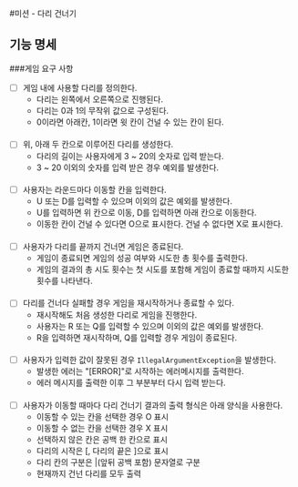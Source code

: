 #미션 - 다리 건너기

## 기능 명세

###게임 요구 사항
- [ ] 게임 내에 사용할 다리를 정의한다.
  - 다리는 왼쪽에서 오른쪽으로 진행된다.
  - 다리는 0과 1의 무작위 값으로 구성된다.
  - 0이라면 아래칸, 1이라면 윗 칸이 건널 수 있는 칸이 된다.
####
- [ ] 위, 아래 두 칸으로 이루어진 다리를 생성한다.
  - 다리의 길이는 사용자에게 3 ~ 20의 숫자로 입력 받는다.
  - 3 ~ 20 이외의 숫자를 입력 받은 경우 예외를 발생한다.
####
- [ ] 사용자는 라운드마다 이동할 칸을 입력한다.
  - U 또는 D를 입력할 수 있으며 이외의 값은 예외를 발생한다.
  - U를 입력하면 위 칸으로 이동, D를 입력하면 아래 칸으로 이동한다.
  - 이동한 칸이 건널 수 있다면 O으로 표시한다. 건널 수 없다면 X로 표시한다.
####
- [ ] 사용자가 다리를 끝까지 건너면 게임은 종료된다.
  - 게임이 종료되면 게임의 성공 여부와 시도한 총 횟수를 출력한다.
  - 게임의 결과의 총 시도 횟수는 첫 시도를 포함해 게임이 종료할 때까지 시도한 횟수를 나타낸다.
####
- [ ] 다리를 건너다 실패할 경우 게임을 재시작하거나 종료할 수 있다.
  - 재시작해도 처음 생성한 다리로 게임을 진행한다.
  - 사용자는 R 또는 Q를 입력할 수 있으며 이외의 값은 예외를 발생한다.
  - R을 입력하면 재시작하며, Q를 입력할 경우 게임이 종료된다.
####
- [ ] 사용자가 입력한 값이 잘못된 경우 `IllegalArgumentException`을 발생한다.
  - 발생한 에러는 "[ERROR]"로 시작하는 에러메시지를 출력한다.
  - 에러 메시지를 출력한 이후 그 부분부터 다시 입력 받는다.
####
- [ ] 사용자가 이동할 때마다 다리 건너기 결과의 출력 형식은 아래 양식을 사용한다.
  - 이동할 수 있는 칸을 선택한 경우 O 표시
  - 이동할 수 없는 칸을 선택한 경우 X 표시
  - 선택하지 않은 칸은 공백 한 칸으로 표시
  - 다리의 시작은 [, 다리의 끝은 ]으로 표시
  - 다리 칸의 구분은 |(앞뒤 공백 포함) 문자열로 구분
  - 현재까지 건넌 다리를 모두 출력